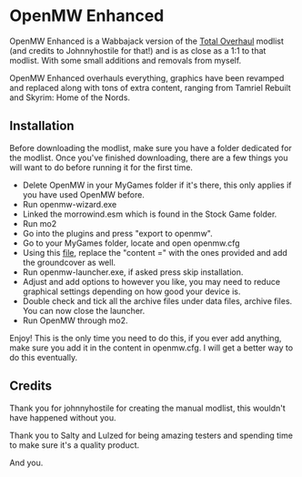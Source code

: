 # OpenMW Enhanced

OpenMW Enhanced is a Wabbajack version of the [Total Overhaul](https://modding-openmw.com/lists/total-overhaul/) modlist (and credits to Johnnyhostile for that!) and is as close as a 1:1 to that modlist. With some small additions and removals from myself.

OpenMW Enhanced overhauls everything, graphics have been revamped and replaced along with tons of extra content, ranging from Tamriel Rebuilt and Skyrim: Home of the Nords.
## Installation

Before downloading the modlist, make sure you have a folder dedicated for the modlist.
Once you've finished downloading, there are a few things you will want to do before running it for the first time.

- Delete OpenMW in your MyGames folder if it's there, this only applies if you have used OpenMW before.
- Run openmw-wizard.exe
- Linked the morrowind.esm which is found in the Stock Game folder.
- Run mo2
- Go into the plugins and press "export to openmw".
- Go to your MyGames folder, locate and open openmw.cfg
- Using this [file](https://github.com/LeArby/OpenMW-Enhanced/blob/main/openmw.cfg), replace the "content =" with the ones provided and add the groundcover as well.
- Run openmw-launcher.exe, if asked press skip installation.
- Adjust and add options to however you like, you may need to reduce graphical settings depending on how good your device is.
- Double check and tick all the archive files under data files, archive files. You can now close the launcher.
- Run OpenMW through mo2.

Enjoy!
This is the only time you need to do this, if you ever add anything, make sure you add it in the content in openmw.cfg. I will get a better way to do this eventually.

## Credits

Thank you for johnnyhostile for creating the manual modlist, this wouldn't have happened without you.

Thank you to Salty and Lulzed for being amazing testers and spending time to make sure it's a quality product.

And you.

